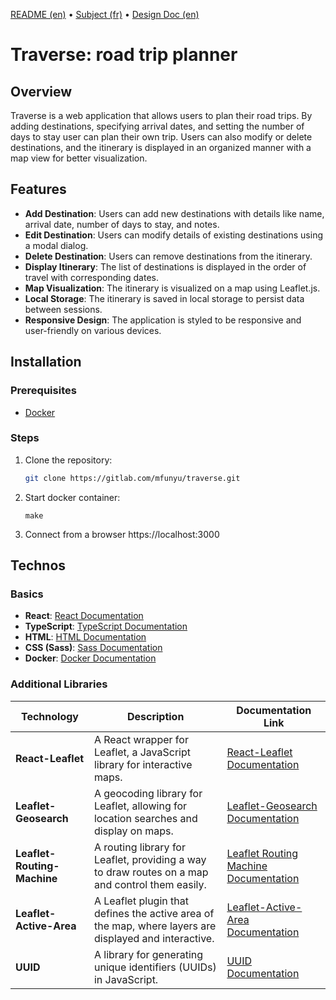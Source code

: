 [README (en)](README.md) • [Subject (fr)](SUBJECT.md) • [Design Doc (en)](DESIGN.md)

# Traverse: road trip planner

## Overview
Traverse is a web application that allows users to plan their road trips. By adding destinations, specifying arrival dates, and setting the number of days to stay user can plan their own trip. Users can also modify or delete destinations, and the itinerary is displayed in an organized manner with a map view for better visualization.

## Features
- **Add Destination**: Users can add new destinations with details like name, arrival date, number of days to stay, and notes.
- **Edit Destination**: Users can modify details of existing destinations using a modal dialog.
- **Delete Destination**: Users can remove destinations from the itinerary.
- **Display Itinerary**: The list of destinations is displayed in the order of travel with corresponding dates.
- **Map Visualization**: The itinerary is visualized on a map using Leaflet.js.
- **Local Storage**: The itinerary is saved in local storage to persist data between sessions.
- **Responsive Design**: The application is styled to be responsive and user-friendly on various devices.

## Installation

### Prerequisites
- [Docker](https://www.docker.com/)

### Steps
1. Clone the repository:
   ```bash
   git clone https://gitlab.com/mfunyu/traverse.git
   ```

2. Start docker container:
   ```
   make
   ```

3. Connect from a browser
   https://localhost:3000

## Technos

### Basics

- **React**: [React Documentation](https://react.dev/reference/react)
- **TypeScript**: [TypeScript Documentation](https://www.typescriptlang.org/docs/)
- **HTML**: [HTML Documentation](https://developer.mozilla.org/en-US/docs/Web/HTML)
- **CSS (Sass)**: [Sass Documentation](https://sass-lang.com/documentation)
- **Docker**: [Docker Documentation](https://docs.docker.com/)

### Additional Libraries

| Technology                | Description                                                                                 | Documentation Link                                 |
|---------------------------|---------------------------------------------------------------------------------------------|---------------------------------------------------|
| **React-Leaflet**         | A React wrapper for Leaflet, a JavaScript library for interactive maps.                     | [React-Leaflet Documentation](https://react-leaflet.js.org/)  |
| **Leaflet-Geosearch**     | A geocoding library for Leaflet, allowing for location searches and display on maps.         | [Leaflet-Geosearch Documentation](https://github.com/smeijer/leaflet-geosearch) |
| **Leaflet-Routing-Machine** | A routing library for Leaflet, providing a way to draw routes on a map and control them easily.      | [Leaflet Routing Machine Documentation](http://www.liedman.net/leaflet-routing-machine/) |
| **Leaflet-Active-Area**   | A Leaflet plugin that defines the active area of the map, where layers are displayed and interactive. | [Leaflet-Active-Area Documentation](https://github.com/Mappy/Leaflet-active-area) |
| **UUID**                  | A library for generating unique identifiers (UUIDs) in JavaScript.                          | [UUID Documentation](https://github.com/uuidjs/uuid) |


